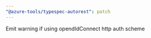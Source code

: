 ```yaml
---
"@azure-tools/typespec-autorest": patch
---
```


Emit warning if using opendIdConnect http auth scheme
